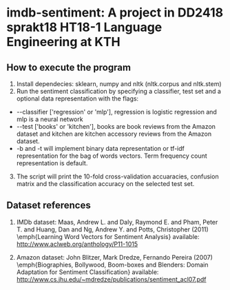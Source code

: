 # imdb-sentiment: A project in DD2418 sprakt18 HT18-1 Language Engineering at KTH
## How to execute the program
1. Install dependecies: sklearn, numpy and nltk (nltk.corpus and nltk.stem)
2. Run the sentiment classification by specifying a classifier, test set and a optional data representation with the flags:
  - --classifier ['regression' or 'mlp'], regression is logistic regression and mlp is a neural network
  - --test ['books' or 'kitchen'], books are book reviews from the Amazon dataset and kitchen are kitchen accessory reviews from the Amazon dataset.
  - -b and -t will implement binary data representation or tf-idf representation for the bag of words vectors. Term frequency count representation is default.
3. The script will print the 10-fold cross-validation accuaracies, confusion matrix and the classification accuracy on the selected test set.

## Dataset references

1. IMDb dataset: Maas, Andrew L. and Daly, Raymond E. and Pham, Peter T. and Huang, Dan and Ng, Andrew Y. and Potts, Christopher (2011) \emph{Learning Word Vectors for Sentiment Analysis} available: http://www.aclweb.org/anthology/P11-1015

2. Amazon dataset: John Blitzer, Mark Dredze, Fernando Pereira (2007) \emph{Biographies, Bollywood, Boom-boxes and Blenders: Domain Adaptation for Sentiment Classification} available: http://www.cs.jhu.edu/~mdredze/publications/sentiment_acl07.pdf